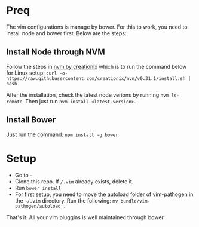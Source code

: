 # Preq
The vim configurations is manage by bower. For this to work, you need to install node and bower first. Below are the steps:

## Install Node through NVM
Follow the steps in [nvm by creationix](https://github.com/creationix/nvm) which is to run the command below for Linux setup:
`curl -o- https://raw.githubusercontent.com/creationix/nvm/v0.31.1/install.sh | bash`

After the installation, check the latest node verions by running `nvm ls-remote`. Then just run `nvm install <latest-version>`.

## Install Bower
Just run the command:
`npm install -g bower`

# Setup

 - Go to `~`
 - Clone this repo. If `/.vim` already exists, delete it.
 - Run `bower install`
 - For first setup, you need to move the autoload folder of vim-pathogen in the `~/.vim` directory. Run the following:
 ```mv bundle/vim-pathogen/autoload .```

That's it. All your vim pluggins is well maintained through bower.
